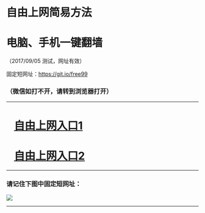 ﻿# 自由上网简易方法

# 电脑、手机一键翻墙

（2017/09/05 测试，网址有效）

固定短网址：https://git.io/free99

### （微信如打不开，请转到浏览器打开）


***





# &nbsp;&nbsp; <a href="http://ft2329519619.fwq-tz1001.xyz/fwqtz01.html?t=090500129203 " target="_blank">自由上网入口1</a>
# &nbsp;&nbsp; <a href="http://ft2468319470.fwq-tz1002.xyz/fwqtz02.html?t=090500119024 " target="_blank">自由上网入口2</a>
***

### 请记住下图中固定短网址：

<img src="https://s3-us-west-2.amazonaws.com/fwq-1001/yjfq-20170905okok.png" /> 


***

